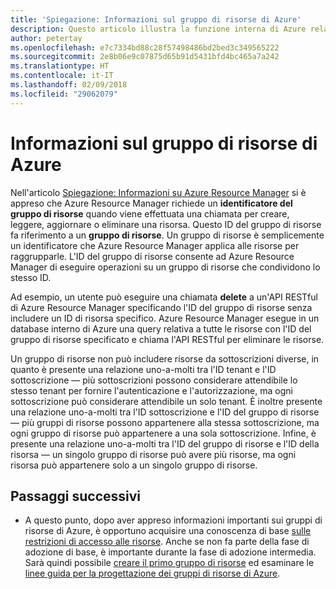 ```yaml
---
title: 'Spiegazione: Informazioni sul gruppo di risorse di Azure'
description: Questo articolo illustra la funzione interna di Azure relativa al gruppo di risorse
author: petertay
ms.openlocfilehash: e7c7334bd88c28f57498486bd2bed3c349565222
ms.sourcegitcommit: 2e8b06e9c07875d65b91d5431bfd4bc465a7a242
ms.translationtype: HT
ms.contentlocale: it-IT
ms.lasthandoff: 02/09/2018
ms.locfileid: "29062079"
---
```

# <a name="what-is-an-azure-resource-group"></a>Informazioni sul gruppo di risorse di Azure

Nell'articolo [Spiegazione: Informazioni su Azure Resource Manager](resource-manager-explainer.md) si è appreso che Azure Resource Manager richiede un **identificatore del gruppo di risorse** quando viene effettuata una chiamata per creare, leggere, aggiornare o eliminare una risorsa. Questo ID del gruppo di risorse fa riferimento a un **gruppo di risorse**. Un gruppo di risorse è semplicemente un identificatore che Azure Resource Manager applica alle risorse per raggrupparle. L'ID del gruppo di risorse consente ad Azure Resource Manager di eseguire operazioni su un gruppo di risorse che condividono lo stesso ID.

Ad esempio, un utente può eseguire una chiamata **delete** a un'API RESTful di Azure Resource Manager specificando l'ID del gruppo di risorse senza includere un ID di risorsa specifico. Azure Resource Manager esegue in un database interno di Azure una query relativa a tutte le risorse con l'ID del gruppo di risorse specificato e chiama l'API RESTful per eliminare le risorse.

Un gruppo di risorse non può includere risorse da sottoscrizioni diverse, in quanto è presente una relazione uno-a-molti tra l'ID tenant e l'ID sottoscrizione &mdash; più sottoscrizioni possono considerare attendibile lo stesso tenant per fornire l'autenticazione e l'autorizzazione, ma ogni sottoscrizione può considerare attendibile un solo tenant. È inoltre presente una relazione uno-a-molti tra l'ID sottoscrizione e l'ID del gruppo di risorse &mdash; più gruppi di risorse possono appartenere alla stessa sottoscrizione, ma ogni gruppo di risorse può appartenere a una sola sottoscrizione. Infine, è presente una relazione uno-a-molti tra l'ID del gruppo di risorse e l'ID della risorsa &mdash; un singolo gruppo di risorse può avere più risorse, ma ogni risorsa può appartenere solo a un singolo gruppo di risorse.

## <a name="next-steps"></a>Passaggi successivi

* A questo punto, dopo aver appreso informazioni importanti sui gruppi di risorse di Azure, è opportuno acquisire una conoscenza di base [sulle restrizioni di accesso alle risorse](/azure/active-directory/active-directory-understanding-resource-access?toc=/azure/architecture/cloud-adoption-guide/toc.json). Anche se non fa parte della fase di adozione di base, è importante durante la fase di adozione intermedia. Sarà quindi possibile [creare il primo gruppo di risorse](/azure/azure-resource-manager/resource-group-portal?toc=/azure/architecture/cloud-adoption-guide/toc.json) ed esaminare le [linee guida per la progettazione dei gruppi di risorse di Azure](resource-group.md).
